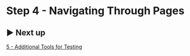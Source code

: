 # Step 4 - Navigating Through Pages

## ▶️ Next up

[5 - Additional Tools for Testing](./05_tools_for_testing.md)
